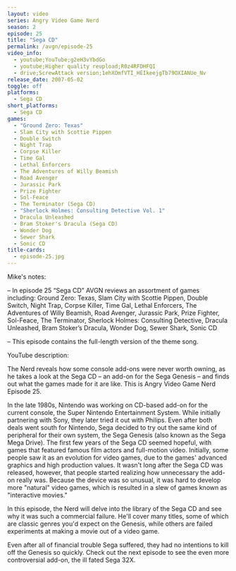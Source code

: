 ```yaml
---
layout: video
series: Angry Video Game Nerd
season: 2
episode: 25
title: "Sega CD"
permalink: /avgn/episode-25
video_info:
  - youtube;YouTube;g2eH3vYbdGo
  - youtube;Higher quality reupload;R0z4RFDHFQI
  - drive;ScrewAttack version;1ehXOmfVTI_HEIkeejgTb79OXIANUe_Nv
release_date: 2007-05-02
toggle: off
platforms:
  - Sega CD
short_platforms:
  - Sega CD
games:
  - "Ground Zero: Texas"
  - Slam City with Scottie Pippen
  - Double Switch
  - Night Trap
  - Corpse Killer
  - Time Gal
  - Lethal Enforcers
  - The Adventures of Willy Beamish
  - Road Avenger
  - Jurassic Park
  - Prize Fighter
  - Sol-Feace
  - The Terminator (Sega CD)
  - "Sherlock Holmes: Consulting Detective Vol. 1"
  - Dracula Unleashed
  - Bram Stoker's Dracula (Sega CD)
  - Wonder Dog
  - Sewer Shark
  - Sonic CD
title-cards:
  - episode-25.jpg
---
```


<p class="mikes-notes">Mike's notes:</p>

– In episode 25 “Sega CD” AVGN reviews an assortment of games including: Ground Zero: Texas, Slam City with Scottie Pippen, Double Switch, Night Trap, Corpse Killer, Time Gal, Lethal Enforcers, The Adventures of Willy Beamish, Road Avenger, Jurassic Park, Prize Fighter, Sol-Feace, The Terminator, Sherlock Holmes: Consulting Detective, Dracula Unleashed, Bram Stoker’s Dracula, Wonder Dog, Sewer Shark, Sonic CD

– This episode contains the full-length version of the theme song.

<p class="yt-description">YouTube description:</p>

The Nerd reveals how some console add-ons were never worth owning, as he takes a look at the Sega CD – an add-on for the Sega Genesis – and finds out what the games made for it are like. This is Angry Video Game Nerd Episode 25.

In the late 1980s, Nintendo was working on CD-based add-on for the current console, the Super Nintendo Entertainment System. While initially partnering with Sony, they later tried it out with Philips. Even after both deals went south for Nintendo, Sega decided to try out the same kind of peripheral for their own system, the Sega Genesis (also known as the Sega Mega Drive). The first few years of the Sega CD seemed hopeful, with games that featured famous film actors and full-motion video. Initially, some people saw it as an evolution for video games, due to the games' advanced graphics and high production values. It wasn't long after the Sega CD was released, however, that people started realizing how unnecessary the add-on really was. Because the device was so unusual, it was hard to develop more "natural" video games, which is resulted in a slew of games known as "interactive movies."

In this episode, the Nerd will delve into the library of the Sega CD and see why it was such a commercial failure. He'll cover many titles, some of which are classic genres you'd expect on the Genesis, while others are failed experiments at making a movie out of a video game.

Even after all of financial trouble Sega suffered, they had no intentions to kill off the Genesis so quickly. Check out the next episode to see the even more controversial add-on, the ill fated Sega 32X.